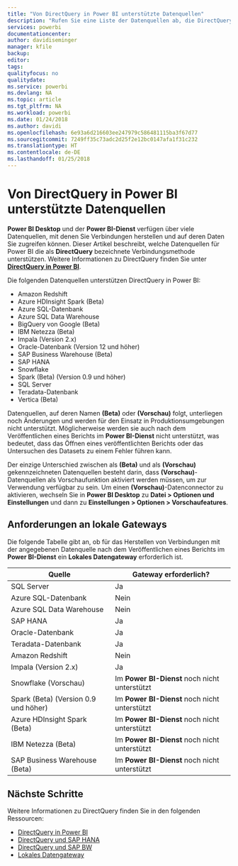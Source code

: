```yaml
---
title: "Von DirectQuery in Power BI unterstützte Datenquellen"
description: "Rufen Sie eine Liste der Datenquellen ab, die DirectQuery verwenden können."
services: powerbi
documentationcenter: 
author: davidiseminger
manager: kfile
backup: 
editor: 
tags: 
qualityfocus: no
qualitydate: 
ms.service: powerbi
ms.devlang: NA
ms.topic: article
ms.tgt_pltfrm: NA
ms.workload: powerbi
ms.date: 01/24/2018
ms.author: davidi
ms.openlocfilehash: 6e93a6d216603ee247979c586481115ba3f67d77
ms.sourcegitcommit: 7249ff35c73adc2d25f2e12bc0147afa1f31c232
ms.translationtype: HT
ms.contentlocale: de-DE
ms.lasthandoff: 01/25/2018
---
```

# <a name="data-sources-supported-by-directquery-in-power-bi"></a>Von DirectQuery in Power BI unterstützte Datenquellen
**Power BI Desktop** und der **Power BI-Dienst** verfügen über viele Datenquellen, mit denen Sie Verbindungen herstellen und auf deren Daten Sie zugreifen können. Dieser Artikel beschreibt, welche Datenquellen für Power BI die als **DirectQuery** bezeichnete Verbindungsmethode unterstützen. Weitere Informationen zu DirectQuery finden Sie unter [**DirectQuery in Power BI**](desktop-directquery-about.md).

Die folgenden Datenquellen unterstützen DirectQuery in Power BI:

* Amazon Redshift
* Azure HDInsight Spark (Beta)
* Azure SQL-Datenbank
* Azure SQL Data Warehouse
* BigQuery von Google (Beta)
* IBM Netezza (Beta)
* Impala (Version 2.x)
* Oracle-Datenbank (Version 12 und höher)
* SAP Business Warehouse (Beta)
* SAP HANA
* Snowflake
* Spark (Beta) (Version 0.9 und höher)
* SQL Server
* Teradata-Datenbank
* Vertica (Beta)

Datenquellen, auf deren Namen **(Beta)** oder **(Vorschau)** folgt, unterliegen noch Änderungen und werden für den Einsatz in Produktionsumgebungen nicht unterstützt. Möglicherweise werden sie auch nach dem Veröffentlichen eines Berichts im **Power BI-Dienst** nicht unterstützt, was bedeutet, dass das Öffnen eines veröffentlichten Berichts oder das Untersuchen des Datasets zu einem Fehler führen kann.

Der einzige Unterschied zwischen als **(Beta)** und als **(Vorschau)** gekennzeichneten Datenquellen besteht darin, dass **(Vorschau)**-Datenquellen als Vorschaufunktion aktiviert werden müssen, um zur Verwendung verfügbar zu sein. Um einen **(Vorschau)**-Datenconnector zu aktivieren, wechseln Sie in **Power BI Desktop** zu **Datei > Optionen und Einstellungen** und dann zu **Einstellungen > Optionen > Vorschaufeatures**.

## <a name="on-premises-gateway-requirements"></a>Anforderungen an lokale Gateways
Die folgende Tabelle gibt an, ob für das Herstellen von Verbindungen mit der angegebenen Datenquelle nach dem Veröffentlichen eines Berichts im **Power BI-Dienst** ein **Lokales Datengateway** erforderlich ist.

| Quelle | Gateway erforderlich? |
| --- | --- |
| SQL Server |Ja |
| Azure SQL-Datenbank |Nein |
| Azure SQL Data Warehouse |Nein |
| SAP HANA |Ja |
| Oracle-Datenbank |Ja |
| Teradata-Datenbank |Ja |
| Amazon Redshift |Nein |
| Impala (Version 2.x) |Ja |
| Snowflake (Vorschau) |Im **Power BI-Dienst** noch nicht unterstützt |
| Spark (Beta) (Version 0.9 und höher) |Im **Power BI-Dienst** noch nicht unterstützt |
| Azure HDInsight Spark (Beta) |Im **Power BI-Dienst** noch nicht unterstützt |
| IBM Netezza (Beta) |Im **Power BI-Dienst** noch nicht unterstützt |
| SAP Business Warehouse (Beta) |Im **Power BI-Dienst** noch nicht unterstützt |

## <a name="next-steps"></a>Nächste Schritte
Weitere Informationen zu DirectQuery finden Sie in den folgenden Ressourcen:

* [DirectQuery in Power BI](desktop-directquery-about.md)
* [DirectQuery und SAP HANA](desktop-directquery-sap-hana.md)
* [DirectQuery und SAP BW](desktop-directquery-sap-bw.md)
* [Lokales Datengateway](service-gateway-onprem.md)

